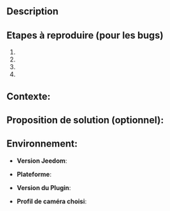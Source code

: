 ## Description


## Etapes à reproduire (pour les bugs)

1.
2.
3.
4.

## Contexte:


## Proposition de solution (optionnel):


## Environnement:

* **Version Jeedom**:

* **Plateforme**:

* **Version du Plugin**:


* **Profil de caméra choisi**:
